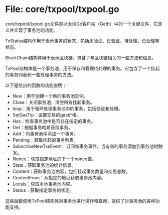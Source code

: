 # File: core/txpool/txpool.go

core/txpool/txpool.go文件是以太坊Go客户端（Geth）中的一个关键文件，它定义并实现了事务池的功能。

TxStatus结构体用于表示事务的状态，包括未验证、已验证、待处理、已处理等状态。

BlockChain结构体用于表示区块链，包含了与区块链相关的一些方法和信息。

TxPool结构体是一个事务池，用于保存和管理待处理的事务。它包含了一个挂起的事务列表和一些处理事务的方法。

以下是给出的函数的功能说明：

- New：用于创建一个新的事务池实例。
- Close：关闭事务池，清空所有挂起事务。
- loop：用于循环处理事务池中的事务，包括验证和处理。
- SetGasTip：设置交易的gas价格。
- Has：检查事务池中是否存在指定的事务。
- Get：根据事务哈希获取事务。
- Add：向事务池中添加一个事务。
- Pending：获取挂起的事务列表。
- SubscribeNewTxsEvent：订阅新事务事件，当有新的事务添加到事务池时触发。
- Nonce：获取指定地址的下一个nonce值。
- Stats：获取事务池的统计信息。
- Content：获取事务池内容，包括挂起事务数量和交易总数。
- ContentFrom：从指定的地址获取事务池内容。
- Locals：获取本地事务池内容。
- Status：获取指定事务的状态。

这些函数使用TxPool结构体对事务池进行操作和查询，提供了对事务池的各种功能支持。

